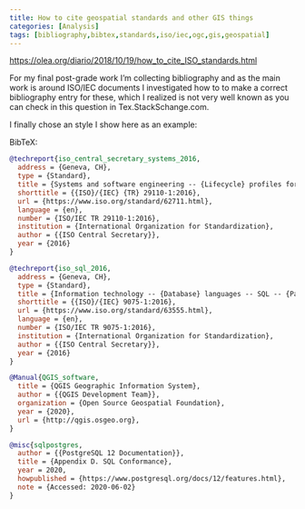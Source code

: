 ```yaml
---
title: How to cite geospatial standards and other GIS things
categories: [Analysis]
tags: [bibliography,bibtex,standards,iso/iec,ogc,gis,geospatial]
---
```



https://olea.org/diario/2018/10/19/how_to_cite_ISO_standards.html

For my final post-grade work I’m collecting bibliography and as the main work is around ISO/IEC documents I investigated how to to make a correct bibliography entry for these, which I realized is not very well known as you can check in this question in Tex.StackSchange.com.

I finally chose an style I show here as an example:

BibTeX:

```bibtex
@techreport{iso_central_secretary_systems_2016,
  address = {Geneva, CH},
  type = {Standard},
  title = {Systems and software engineering -- {Lifecycle} profiles for {Very} {Small} {Entities} ({VSEs}) -- {Part} 1: {Overview}},
  shorttitle = {{ISO}/{IEC} {TR} 29110-1:2016},
  url = {https://www.iso.org/standard/62711.html},
  language = {en},
  number = {ISO/IEC TR 29110-1:2016},
  institution = {International Organization for Standardization},
  author = {{ISO Central Secretary}},
  year = {2016}
}
```

```bibtex
@techreport{iso_sql_2016,
  address = {Geneva, CH},
  type = {Standard},
  title = {Information technology -- {Database} languages -- SQL -- {Part} 1: {Framework}},
  shorttitle = {{ISO}/{IEC} 9075-1:2016},
  url = {https://www.iso.org/standard/63555.html},
  language = {en},
  number = {ISO/IEC TR 9075-1:2016},
  institution = {International Organization for Standardization},
  author = {{ISO Central Secretary}},
  year = {2016}
}
```

```bibtex
@Manual{QGIS_software,
  title = {QGIS Geographic Information System},
  author = {{QGIS Development Team}},
  organization = {Open Source Geospatial Foundation},
  year = {2020},
  url = {http://qgis.osgeo.org},
}
```

```bibtex
@misc{sqlpostgres,
  author = {{PostgreSQL 12 Documentation}},
  title = {Appendix D. SQL Conformance},
  year = 2020,
  howpublished = {https://www.postgresql.org/docs/12/features.html},
  note = {Accessed: 2020-06-02}
}
```
